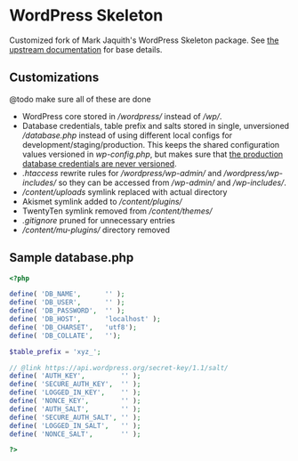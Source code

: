 # WordPress Skeleton

Customized fork of Mark Jaquith's WordPress Skeleton package. See [the upstream documentation](https://github.com/markjaquith/WordPress-Skeleton) for base details.

## Customizations

@todo make sure all of these are done

* WordPress core stored in */wordpress/* instead of */wp/*.
* Database credentials, table prefix and salts stored in single, unversioned */database.php* instead of using different local configs for development/staging/production. This keeps the shared configuration values versioned in *wp-config.php*, but makes sure that [the production database credentials are never versioned](http://wordpress.stackexchange.com/q/52682/3898).
* *.htaccess* rewrite rules for */wordpress/wp-admin/* and */wordpress/wp-includes/* so they can be accessed from */wp-admin/* and */wp-includes/*.
* */content/uploads* symlink replaced with actual directory
* Akismet symlink added to */content/plugins/*
* TwentyTen symlink removed from */content/themes/*
* *.gitignore* pruned for unnecessary entries
* */content/mu-plugins/* directory removed


## Sample database.php

```php
<?php

define( 'DB_NAME',      '' );
define( 'DB_USER',      '' );
define( 'DB_PASSWORD',  '' );
define( 'DB_HOST',      'localhost' );
define( 'DB_CHARSET',   'utf8');
define( 'DB_COLLATE',   '');

$table_prefix = 'xyz_';

// @link https://api.wordpress.org/secret-key/1.1/salt/
define( 'AUTH_KEY',         '' );
define( 'SECURE_AUTH_KEY',  '' );
define( 'LOGGED_IN_KEY',    '' );
define( 'NONCE_KEY',        '' );
define( 'AUTH_SALT',        '' );
define( 'SECURE_AUTH_SALT', '' );
define( 'LOGGED_IN_SALT',   '' );
define( 'NONCE_SALT',       '' );

?>
```